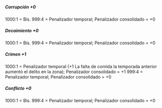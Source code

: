 ##### Corrupción +0
1000:1 = Bis.
999:4 = Penalizador temporal; Penalizador consolidado = +0

##### Decaimiento +0
1000:1 = Bis.
999:4 = Penalizador temporal; Penalizador consolidado = +0

##### Crimen +1
1000:1 = Penalizador temporal (+1 La falta de comida la temporada anterior aumentó el delito en la zona); Penalizador consolidado = +1
999:4 = Penalizador temporal; Penalizador consolidado = +0

##### Conflicto +0
1000:1 = Bis.
999:4 = Penalizador temporal; Penalizador consolidado = +0